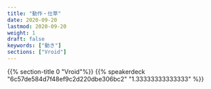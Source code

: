 ```yaml
---
title: "動作・仕草"
date: 2020-09-20
lastmod: 2020-09-20
weight: 1
draft: false
keywords: ["動き"]
sections: ["Vroid"]
---
```


{{% section-title 0 "Vroid"%}}
{{% speakerdeck  "6c57de584d7f48ef9c2d220dbe306bc2" "1.33333333333333" %}}